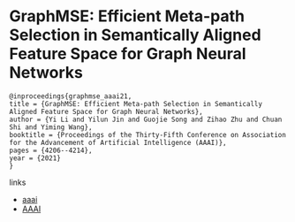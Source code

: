 # GraphMSE: Efficient Meta-path Selection in Semantically Aligned Feature Space for Graph Neural Networks

```
@inproceedings{graphmse_aaai21,
title = {GraphMSE: Efficient Meta-path Selection in Semantically Aligned Feature Space for Graph Neural Networks},
author = {Yi Li and Yilun Jin and Guojie Song and Zihao Zhu and Chuan Shi and Yiming Wang},
booktitle = {Proceedings of the Thirty-Fifth Conference on Association for the Advancement of Artificial Intelligence (AAAI)},
pages = {4206--4214},
year = {2021}
}
```

links
- [aaai](https://www.aaai.org/AAAI21Papers/AAAI-5238.LiY.pdf)
- [AAAI](https://ojs.aaai.org/index.php/AAAI/article/view/16544)
